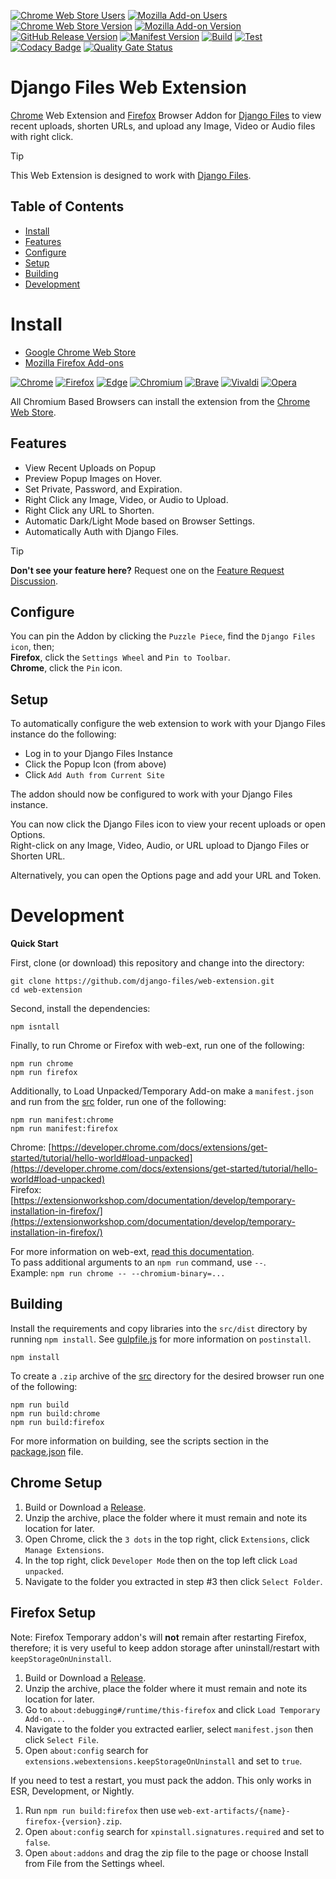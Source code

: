 [![Chrome Web Store Users](https://img.shields.io/chrome-web-store/users/abpbiefojfkekhkjnpakpekkpeibnjej?logo=google&logoColor=white&label=google%20users)](https://chromewebstore.google.com/detail/django-files/abpbiefojfkekhkjnpakpekkpeibnjej)
[![Mozilla Add-on Users](https://img.shields.io/amo/users/django-files?logo=mozilla&label=mozilla%20users)](https://addons.mozilla.org/addon/django-files)
[![Chrome Web Store Version](https://img.shields.io/chrome-web-store/v/abpbiefojfkekhkjnpakpekkpeibnjej?label=chrome&logo=googlechrome)](https://chromewebstore.google.com/detail/django-files/abpbiefojfkekhkjnpakpekkpeibnjej)
[![Mozilla Add-on Version](https://img.shields.io/amo/v/django-files?label=firefox&logo=firefox)](https://addons.mozilla.org/addon/django-files)
[![GitHub Release Version](https://img.shields.io/github/v/release/django-files/web-extension?logo=github)](https://github.com/django-files/web-extension/releases/latest)
[![Manifest Version](https://img.shields.io/github/manifest-json/v/django-files/web-extension?filename=manifest.json&logo=json&label=manifest)](https://github.com/django-files/web-extension/blob/master/manifest.json)
[![Build](https://github.com/django-files/web-extension/actions/workflows/build.yaml/badge.svg)](https://github.com/django-files/web-extension/actions/workflows/build.yaml)
[![Test](https://github.com/django-files/web-extension/actions/workflows/test.yaml/badge.svg)](https://github.com/django-files/web-extension/actions/workflows/test.yaml)
[![Codacy Badge](https://app.codacy.com/project/badge/Grade/7842944ada6b4c7ebb4f9dc83ed6a654)](https://app.codacy.com/gh/django-files/web-extension/dashboard?utm_source=gh&utm_medium=referral&utm_content=&utm_campaign=Badge_grade)
[![Quality Gate Status](https://sonarcloud.io/api/project_badges/measure?project=django-files_web-extension&metric=alert_status)](https://sonarcloud.io/summary/new_code?id=django-files_web-extension)
# Django Files Web Extension

[Chrome](https://chromewebstore.google.com/detail/django-files/abpbiefojfkekhkjnpakpekkpeibnjej) Web Extension and
[Firefox](https://addons.mozilla.org/addon/django-files) Browser Addon for
[Django Files](https://github.com/django-files/django-files) to view recent uploads, shorten URLs,
and upload any Image, Video or Audio files with right click.

> [!TIP]  
> This Web Extension is designed to work with [Django Files](https://github.com/django-files/django-files).

## Table of Contents

*   [Install](#install)
*   [Features](#features)
*   [Configure](#configure)
*   [Setup](#setup)
*   [Building](#building)
*   [Development](#development)

# Install

*   [Google Chrome Web Store](https://chromewebstore.google.com/detail/django-files/abpbiefojfkekhkjnpakpekkpeibnjej)
*   [Mozilla Firefox Add-ons](https://addons.mozilla.org/addon/django-files)

[![Chrome](https://raw.githubusercontent.com/alrra/browser-logos/main/src/chrome/chrome_48x48.png)](https://chromewebstore.google.com/detail/django-files/abpbiefojfkekhkjnpakpekkpeibnjej)
[![Firefox](https://raw.githubusercontent.com/alrra/browser-logos/main/src/firefox/firefox_48x48.png)](https://addons.mozilla.org/addon/django-files)
[![Edge](https://raw.githubusercontent.com/alrra/browser-logos/main/src/edge/edge_48x48.png)](https://chromewebstore.google.com/detail/django-files/abpbiefojfkekhkjnpakpekkpeibnjej)
[![Chromium](https://raw.githubusercontent.com/alrra/browser-logos/main/src/chromium/chromium_48x48.png)](https://chromewebstore.google.com/detail/django-files/abpbiefojfkekhkjnpakpekkpeibnjej)
[![Brave](https://raw.githubusercontent.com/alrra/browser-logos/main/src/brave/brave_48x48.png)](https://chromewebstore.google.com/detail/django-files/abpbiefojfkekhkjnpakpekkpeibnjej)
[![Vivaldi](https://raw.githubusercontent.com/alrra/browser-logos/main/src/vivaldi/vivaldi_48x48.png)](https://chromewebstore.google.com/detail/django-files/abpbiefojfkekhkjnpakpekkpeibnjej)
[![Opera](https://raw.githubusercontent.com/alrra/browser-logos/main/src/opera/opera_48x48.png)](https://chromewebstore.google.com/detail/django-files/abpbiefojfkekhkjnpakpekkpeibnjej)

All Chromium Based Browsers can install the extension from the
[Chrome Web Store](https://chromewebstore.google.com/detail/django-files/abpbiefojfkekhkjnpakpekkpeibnjej).

## Features

*   View Recent Uploads on Popup
*   Preview Popup Images on Hover.
*   Set Private, Password, and Expiration.
*   Right Click any Image, Video, or Audio to Upload.
*   Right Click any URL to Shorten.
*   Automatic Dark/Light Mode based on Browser Settings.
*   Automatically Auth with Django Files.

> [!TIP]
> **Don't see your feature here?**
> Request one on the [Feature Request Discussion](https://github.com/django-files/web-extension/discussions/categories/feature-requests).

## Configure

You can pin the Addon by clicking the `Puzzle Piece`, find the `Django Files icon`, then;  
**Firefox**, click the `Settings Wheel` and `Pin to Toolbar`.  
**Chrome**, click the `Pin` icon.

## Setup

To automatically configure the web extension to work with your Django Files instance do the following:

-   Log in to your Django Files Instance
-   Click the Popup Icon (from above)
-   Click `Add Auth from Current Site`

The addon should now be configured to work with your Django Files instance.

You can now click the Django Files icon to view your recent uploads or open Options.  
Right-click on any Image, Video, Audio, or URL upload to Django Files or Shorten URL.  

Alternatively, you can open the Options page and add your URL and Token.

# Development

**Quick Start**

First, clone (or download) this repository and change into the directory:
```shell
git clone https://github.com/django-files/web-extension.git
cd web-extension
```

Second, install the dependencies:
```shell
npm isntall
```

Finally, to run Chrome or Firefox with web-ext, run one of the following:
```shell
npm run chrome
npm run firefox
```

Additionally, to Load Unpacked/Temporary Add-on make a `manifest.json` and run from the [src](src) folder, run one of the following:
```shell
npm run manifest:chrome
npm run manifest:firefox
```

Chrome: [https://developer.chrome.com/docs/extensions/get-started/tutorial/hello-world#load-unpacked](https://developer.chrome.com/docs/extensions/get-started/tutorial/hello-world#load-unpacked)  
Firefox: [https://extensionworkshop.com/documentation/develop/temporary-installation-in-firefox/](https://extensionworkshop.com/documentation/develop/temporary-installation-in-firefox/)

For more information on web-ext, [read this documentation](https://extensionworkshop.com/documentation/develop/web-ext-command-reference/).  
To pass additional arguments to an `npm run` command, use `--`.  
Example: `npm run chrome -- --chromium-binary=...`

## Building

Install the requirements and copy libraries into the `src/dist` directory by running `npm install`.
See [gulpfile.js](gulpfile.js) for more information on `postinstall`.
```shell
npm install
```

To create a `.zip` archive of the [src](src) directory for the desired browser run one of the following:
```shell
npm run build
npm run build:chrome
npm run build:firefox
```

For more information on building, see the scripts section in the [package.json](package.json) file.

## Chrome Setup

1.  Build or Download a [Release](https://github.com/django-files/web-extension/releases).
1.  Unzip the archive, place the folder where it must remain and note its location for later.
1.  Open Chrome, click the `3 dots` in the top right, click `Extensions`, click `Manage Extensions`.
1.  In the top right, click `Developer Mode` then on the top left click `Load unpacked`.
1.  Navigate to the folder you extracted in step #3 then click `Select Folder`.

## Firefox Setup

Note: Firefox Temporary addon's will **not** remain after restarting Firefox, therefore;
it is very useful to keep addon storage after uninstall/restart with `keepStorageOnUninstall`.

1.  Build or Download a [Release](https://github.com/django-files/web-extension/releases).
1.  Unzip the archive, place the folder where it must remain and note its location for later.
1.  Go to `about:debugging#/runtime/this-firefox` and click `Load Temporary Add-on...`
1.  Navigate to the folder you extracted earlier, select `manifest.json` then click `Select File`.
1.  Open `about:config` search for `extensions.webextensions.keepStorageOnUninstall` and set to `true`.

If you need to test a restart, you must pack the addon. This only works in ESR, Development, or Nightly.

1.  Run `npm run build:firefox` then use `web-ext-artifacts/{name}-firefox-{version}.zip`.
1.  Open `about:config` search for `xpinstall.signatures.required` and set to `false`.
1.  Open `about:addons` and drag the zip file to the page or choose Install from File from the Settings wheel.

